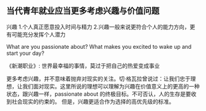 ## 当代青年就业应当更多考虑兴趣与价值问题


兴趣
1.个人真正愿意投入时间与精力
2.兴趣一般来说更符合个人的能力方向，更有可能充分发挥个人潜力

What are you passionate about? 
What makes you excited to wake up and start your day?

《新潮职业》: 世界最幸福的事情，莫过于把自己的热爱变成事业

更多考虑兴趣，并不意味着抛弃对现实的关注。切·格瓦拉曾说过：让我们忠于理想，让我们面对现实。这里所说的理想可以理解为兴趣在价值意义上的更高的一种状态，跟兴趣一样，passionate about 的终极目标。不可否认，人的生存是要收到社会现实的约束的。
但是，兴趣更适合作为选择的高优先级的标准。




<!--stackedit_data:
eyJoaXN0b3J5IjpbMTI3NTg2MjM1MywtNzQ0ODgwOTgwLC03Nz
E2NDcwNjAsLTE2ODQ2NDE4MDAsMTU4ODY2NDQ5MCw5NDgzMDcy
ODcsLTIwOTI3NjgzODksLTQ2MTczMzQ5NiwtMjA4ODc0NjYxMl
19
-->